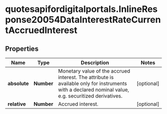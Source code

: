 # quotesapifordigitalportals.InlineResponse20054DataInterestRateCurrentAccruedInterest

## Properties

Name | Type | Description | Notes
------------ | ------------- | ------------- | -------------
**absolute** | **Number** | Monetary value of the accrued interest. The attribute is available only for instruments with a declared nominal value, e.g. securitized derivatives. | [optional] 
**relative** | **Number** | Accrued interest. | [optional] 


